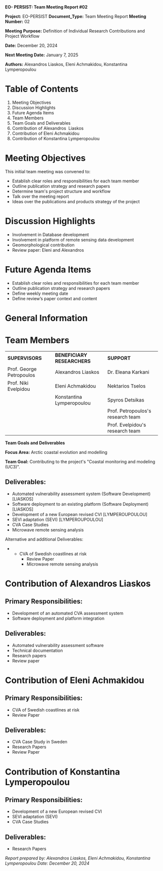 **EO- PERSIST: Team Meeting Report #02**

**Project:** EO-PERSIST **Document_Type:** Team Meeting Report **Meeting Number:** 02

**Meeting Purpose:** Definition of Individual Research Contributions and Project Workflow

**Date:** December 20, 2024

**Next Meeting Date:** January 7, 2025

**Authors:** Alexandros Liaskos, Eleni Achmakidou, Konstantina Lymperopoulou

# Table of Contents

1. Meeting Objectives
2. Discussion Highlights
3. Future Agenda Items
4. Team Members
5. Team Goals and Deliverables
6. Contribution of Alexandros  Liaskos
7. Contribution of Eleni Achmakidou
8. Contribution of Konstantina Lymperopoulou

# Meeting Objectives

This initial team meeting was convened to:

- Establish clear roles and responsibilities for each team member
- Outline publication strategy and research papers
- Determine team's project structure and workflow
- Talk over the meeting report
- Ideas over the publications and products strategy of the project

# Discussion Highlights

- Involvement in Database development
- Involvement in platform of remote sensing data development
- Geomorphological contribution
- Review paper: Eleni and Alexandros

# Future Agenda Items

- Establish clear roles and responsibilities for each team member
- Outline publication strategy and research papers
- Define weekly meeting date
- Define review’s paper context and content

# General Information

# Team Members

|   |   |   |
|---|---|---|
|**SUPERVISORS**|**BENEFICIARY RESEARCHERS**|**SUPPORT**|
|Prof. George Petropoulos|Alexandros Liaskos|Dr. Eleana Karkani|
|Prof. Niki Evelpidou|Eleni Achmakidou|Nektarios Tselos|
||Konstantina Lymperopoulou|Spyros Detsikas|
|||Prof. Petropoulos's research team|
|||Prof. Evelpidou's research team|

**Team Goals and Deliverables**

**Focus Area:** Arctic coastal evolution and modelling

**Team Goal:** Contributing to the project's "Coastal monitoring and modeling (UC3)".

## Deliverables:

- Automated vulnerability assessment system (Software Development) [LIASKOS]
- Software deployment to an existing platform (Software Deployment) [LIASKOS]
- Development of a new European revised CVI [LYMPEROUPOULOU]
- SEVI adaptation (SEVI) [LYMPEROUPOULOU]
- CVA Case Studies
- Microwave remote sensing analysis

Alternative and additional Deliverables:

- - CVA of Swedish coastlines at risk
    - Review Paper
    - Microwave remote sensing analysis

# Contribution of Alexandros Liaskos

## Primary Responsibilities:

- Development of an automated CVA assessment system
- Software deployment and platform integration

## Deliverables:

- Automated vulnerability assessment software
- Technical documentation
- Research papers
- Review paper

# Contribution of Eleni Achmakidou

## Primary Responsibilities:

- CVA of Swedish coastlines at risk
- Review Paper

## Deliverables:

- CVA Case Study in Sweden
- Research Papers
- Review Paper

# Contribution of Konstantina Lymperopoulou

## Primary Responsibilities:

- Development of a new European revised CVI
- SEVI adaptation (SEVI)
- CVA Case Studies

## Deliverables:

- Research Papers

_Report prepared by: Alexandros Liaskos, Eleni Achmakidou, Konstantina Lymperopoulou Date: December 20, 2024_